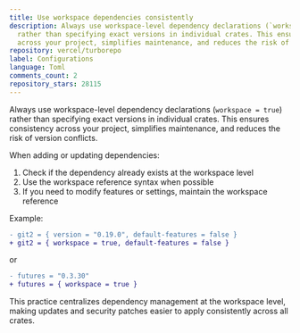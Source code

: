 ```yaml
---
title: Use workspace dependencies consistently
description: Always use workspace-level dependency declarations (`workspace = true`)
  rather than specifying exact versions in individual crates. This ensures consistency
  across your project, simplifies maintenance, and reduces the risk of version conflicts.
repository: vercel/turborepo
label: Configurations
language: Toml
comments_count: 2
repository_stars: 28115
---
```


Always use workspace-level dependency declarations (`workspace = true`) rather than specifying exact versions in individual crates. This ensures consistency across your project, simplifies maintenance, and reduces the risk of version conflicts.

When adding or updating dependencies:
1. Check if the dependency already exists at the workspace level
2. Use the workspace reference syntax when possible
3. If you need to modify features or settings, maintain the workspace reference

Example:
```diff
- git2 = { version = "0.19.0", default-features = false }
+ git2 = { workspace = true, default-features = false }
```

or

```diff
- futures = "0.3.30"
+ futures = { workspace = true }
```

This practice centralizes dependency management at the workspace level, making updates and security patches easier to apply consistently across all crates.
